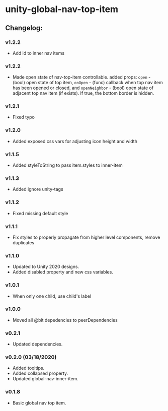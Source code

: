# unity-global-nav-top-item

## Changelog:

### v1.2.2
- Add id to inner nav items

### v1.2.2
- Made open state of nav-top-item controllable. added props:
  `open` - (bool) open state of top item,
  `onOpen` - (func) callback when top nav item has been opened or closed, and
  `openNeighbor` - (bool) open state of adjacent top nav item (if exists). If true, the bottom border is hidden.

### v1.2.1
- Fixed typo

### v1.2.0
- Added exposed css vars for adjusting icon height and width

### v1.1.5
- Added styleToString to pass item.styles to inner-item

### v1.1.3
- Added ignore unity-tags

### v1.1.2
- Fixed missing default style

### v1.1.1
- Fix styles to properly propagate from higher level components, remove duplicates

### v1.1.0
- Updated to Unity 2020 designs.
- Added disabled property and new css variables.

### v1.0.1
- When only one child, use child's label

### v1.0.0
- Moved all @bit depedencies to peerDependencies

### v0.2.1
- Updated dependencies.

### v0.2.0 (03/18/2020)
- Added tooltips.
- Added collapsed property.
- Updated global-nav-inner-item.

### v0.1.8
- Basic global nav top item.
